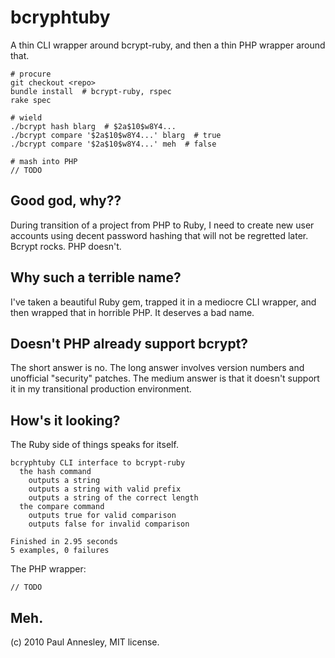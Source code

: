 bcryphtuby
==========

A thin CLI wrapper around bcrypt-ruby, and then a thin PHP wrapper around that.

    # procure
    git checkout <repo>
    bundle install  # bcrypt-ruby, rspec
    rake spec

    # wield
    ./bcrypt hash blarg  # $2a$10$w8Y4...
    ./bcrypt compare '$2a$10$w8Y4...' blarg  # true
    ./bcrypt compare '$2a$10$w8Y4...' meh  # false

    # mash into PHP
    // TODO


Good god, why??
---------------

During transition of a project from PHP to Ruby, I need to create new user accounts using decent password hashing that will not be regretted later.  Bcrypt rocks.  PHP doesn't.


Why such a terrible name?
-------------------------

I've taken a beautiful Ruby gem, trapped it in a mediocre CLI wrapper, and then wrapped that in horrible PHP.
It deserves a bad name.


Doesn't PHP already support bcrypt?
-----------------------------------

The short answer is no.
The long answer involves version numbers and unofficial "security" patches.
The medium answer is that it doesn't support it in my transitional production environment.


How's it looking?
-----------------

The Ruby side of things speaks for itself.

    bcryphtuby CLI interface to bcrypt-ruby
      the hash command
        outputs a string
        outputs a string with valid prefix
        outputs a string of the correct length
      the compare command
        outputs true for valid comparison
        outputs false for invalid comparison
    
    Finished in 2.95 seconds
    5 examples, 0 failures

The PHP wrapper:

    // TODO


Meh.
----

(c) 2010 Paul Annesley, MIT license.
